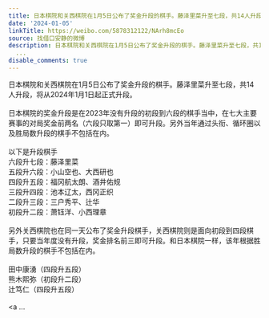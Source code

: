 ```yaml
---
title: 日本棋院和关西棋院在1月5日公布了奖金升段的棋手。藤泽里菜升至七段，共14人升段，将从2024年1月1日起正式升段。日本棋院的奖金升段是在2023年没有升段的初段到...
date: '2024-01-05'
linkTitle: https://weibo.com/5878312122/NArh8mcEo
source: 找借口安静的微博
description: 日本棋院和关西棋院在1月5日公布了奖金升段的棋手。藤泽里菜升至七段，共14人升段，将从2024年1月1日起正式升段。<br><br>日本棋院的奖金升段是在2023年没有升段的初段到六段的棋手当中，在七大主要赛事的对局奖金前两名（六段只取第一）即可升段。另外当年通过头衔、循环圈以及胜局数升段的棋手不包括在内。<br><br>以下是升段棋手<br>六段升七段：藤泽里菜<br>五段升六段：小山空也、大西研也<br>四段升五段：福冈航太朗、酒井佑规<br>三段升四段：池本辽太，西冈正织<br>二段升三段：三户秀平、辻华<br>初段升二段：萧钰洋、小西理章<br><br>另外关西棋院也在同一天公布了奖金升段棋手，关西棋院则是面向初段到四段棋手，只要当年度没有升段，奖金排名前三即可升段。和日本棋院一样，该年根据胜局数升段的棋手不包括在内。<br><br>田中康湧（四段升五段）<br>熊木熙弥（初段升二段）<br>辻笃仁（四段升五段）<br><br><a
  ...
disable_comments: true
---
```

日本棋院和关西棋院在1月5日公布了奖金升段的棋手。藤泽里菜升至七段，共14人升段，将从2024年1月1日起正式升段。<br><br>日本棋院的奖金升段是在2023年没有升段的初段到六段的棋手当中，在七大主要赛事的对局奖金前两名（六段只取第一）即可升段。另外当年通过头衔、循环圈以及胜局数升段的棋手不包括在内。<br><br>以下是升段棋手<br>六段升七段：藤泽里菜<br>五段升六段：小山空也、大西研也<br>四段升五段：福冈航太朗、酒井佑规<br>三段升四段：池本辽太，西冈正织<br>二段升三段：三户秀平、辻华<br>初段升二段：萧钰洋、小西理章<br><br>另外关西棋院也在同一天公布了奖金升段棋手，关西棋院则是面向初段到四段棋手，只要当年度没有升段，奖金排名前三即可升段。和日本棋院一样，该年根据胜局数升段的棋手不包括在内。<br><br>田中康湧（四段升五段）<br>熊木熙弥（初段升二段）<br>辻笃仁（四段升五段）<br><br><a ...